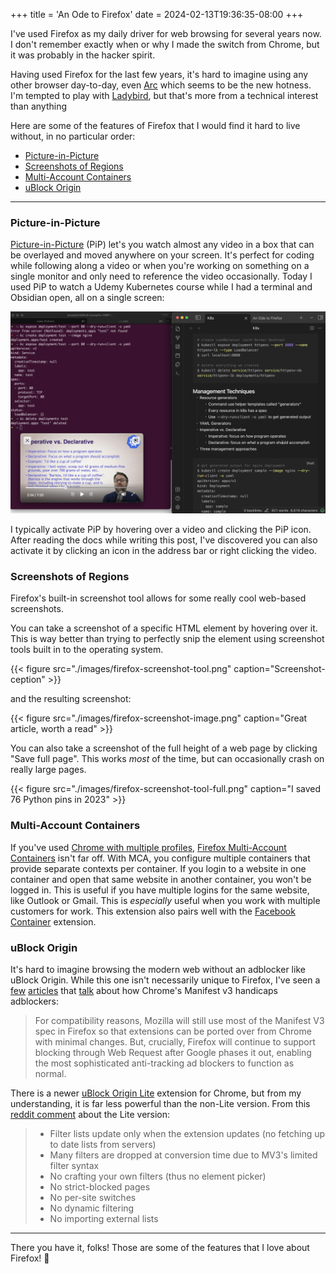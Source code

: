 +++
title = 'An Ode to Firefox'
date = 2024-02-13T19:36:35-08:00
+++

I've used Firefox as my daily driver for web browsing for several years now. I don't remember exactly when or why I made the switch from Chrome, but it was probably in the hacker spirit.

Having used Firefox for the last few years, it's hard to imagine using any other browser day-to-day, even [Arc](https://arc.net/) which seems to be the new hotness. I'm tempted to play with [Ladybird](https://awesomekling.github.io/Ladybird-a-new-cross-platform-browser-project/), but that's more from a technical interest than anything

Here are some of the features of Firefox that I would find it hard to live without, in no particular order:

- [Picture-in-Picture](#picture-in-picture)
- [Screenshots of Regions](#screenshots-of-regions)
- [Multi-Account Containers](#multi-account-containers)
- [uBlock Origin](#ublock-origin)

---

### Picture-in-Picture

[Picture-in-Picture](https://support.mozilla.org/en-US/kb/about-picture-picture-firefox) (PiP) let's you watch almost any video in a box that can be overlayed and moved anywhere on your screen. It's perfect for coding while following along a video or when you're working on something on a single monitor and only need to reference the video occasionally. Today I used PiP to watch a Udemy Kubernetes course while I had a terminal and Obsidian open, all on a single screen:

![Firefox PiP example](./images/firefox-pip.png)

I typically activate PiP by hovering over a video and clicking the PiP icon. After reading the docs while writing this post, I've discovered you can also activate it by clicking an icon in the address bar or right clicking the video.

### Screenshots of Regions

Firefox's built-in screenshot tool allows for some really cool web-based screenshots.

You can take a screenshot of a specific HTML element by hovering over it. This is way better than trying to perfectly snip the element using screenshot tools built in to the operating system.

{{< figure src="./images/firefox-screenshot-tool.png" caption="Screenshot-ception" >}}

and the resulting screenshot:

{{< figure src="./images/firefox-screenshot-image.png" caption="Great article, worth a read" >}}

You can also take a screenshot of the full height of a web page by clicking "Save full page". This works _most_ of the time, but can occasionally crash on really large pages.

{{< figure src="./images/firefox-screenshot-tool-full.png" caption="I saved 76 Python pins in 2023" >}}

### Multi-Account Containers

If you've used [Chrome with multiple profiles](https://support.google.com/chrome/answer/2364824), [Firefox Multi-Account Containers](https://support.mozilla.org/en-US/kb/containers) isn't far off. With MCA, you configure multiple containers that provide separate contexts per container. If you login to a website in one container and open that same website in another container, you won't be logged in. This is useful if you have multiple logins for the same website, like Outlook or Gmail. This is _especially_ useful when you work with multiple customers for work. This extension also pairs well with the [Facebook Container](https://support.mozilla.org/en-US/kb/facebook-container-prevent-facebook-tracking) extension.

### uBlock Origin

It's hard to imagine browsing the modern web without an adblocker like uBlock Origin. While this one isn't necessarily unique to Firefox, I've seen a [few](https://www.theverge.com/2023/11/16/23964509/google-manifest-v3-rollout-ad-blockers) [articles](https://www.theverge.com/2022/6/10/23131029/mozilla-ad-blocking-firefox-google-chrome-privacy-manifest-v3-web-request) that [talk](https://9to5google.com/2023/11/16/chrome-extensions-disabled/) about how Chrome's Manifest v3 handicaps adblockers:

> For compatibility reasons, Mozilla will still use most of the Manifest V3 spec in Firefox so that extensions can be ported over from Chrome with minimal changes. But, crucially, Firefox will continue to support blocking through Web Request after Google phases it out, enabling the most sophisticated anti-tracking ad blockers to function as normal.

There is a newer [uBlock Origin Lite](https://chromewebstore.google.com/detail/ublock-origin-lite/ddkjiahejlhfcafbddmgiahcphecmpfh) extension for Chrome, but from my understanding, it is far less powerful than the non-Lite version. From this [reddit comment](https://www.reddit.com/r/uBlockOrigin/comments/1067als/comment/j3h00xj) about the Lite version:

> - Filter lists update only when the extension updates (no fetching up to date lists from servers)
> - Many filters are dropped at conversion time due to MV3's limited filter syntax
> - No crafting your own filters (thus no element picker)
> - No strict-blocked pages
> - No per-site switches
> - No dynamic filtering
> - No importing external lists

---

There you have it, folks! Those are some of the features that I love about Firefox! 🦊 
